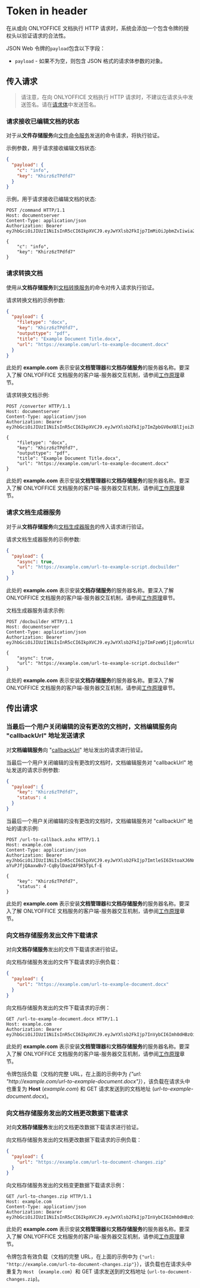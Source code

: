 ﻿# Token in header

在从或向 ONLYOFFICE 文档执行 HTTP 请求时，系统会添加一个包含令牌的授权头以验证请求的合法性。

JSON Web 令牌的`payload`包含以下字段：

- `payload` - 如果不为空，则包含 JSON 格式的请求体参数的对象。

## 传入请求

> 请注意，在向 ONLYOFFICE 文档执行 HTTP 请求时，不建议在请求头中发送签名。请在[请求体](./token-in-body.md)中发送签名。

### 请求接收已编辑文档的状态

对于从**文件存储服务**向[文件命令服务](../../command-service/command-service.md)发送的命令请求，将执行验证。

示例参数，用于请求接收编辑文档状态:

  ``` json
  {
    "payload": {
      "c": "info",
      "key": "Khirz6zTPdfd7"
    }
  }
  ```

示例，用于请求接收已编辑文档的状态:

``` http
POST /command HTTP/1.1
Host: documentserver
Content-Type: application/json
Authorization: Bearer eyJhbGciOiJIUzI1NiIsInR5cCI6IkpXVCJ9.eyJwYXlsb2FkIjp7ImMiOiJpbmZvIiwia2V5IjoiS2hpcno2elRQZGZkNyJ9fQ.hGQ8kquQWpg4MQYiSYaIzik0wotP1coAop6QfLruenA

{
    "c": "info",
    "key": "Khirz6zTPdfd7"
}
```

### 请求转换文档

使用从**文档存储服务**到[文档转换服务](../../conversion-api/request.md)的命令对传入请求执行验证。

请求转换文档的示例参数:

  ``` json
  {
    "payload": {
      "filetype": "docx",
      "key": "Khirz6zTPdfd7",
      "outputtype": "pdf",
      "title": "Example Document Title.docx",
      "url": "https://example.com/url-to-example-document.docx"
    }
  }
  ```

此处的 **example.com** 表示安装**文档管理器**和**文档存储服务**的服务器名称。要深入了解 ONLYOFFICE 文档服务的客户端-服务器交互机制，请参阅[工作原理](../../../get-started/how-it-works/how-it-works.md)章节。

请求转换文档示例:

``` http
POST /converter HTTP/1.1
Host: documentserver
Content-Type: application/json
Authorization: Bearer eyJhbGciOiJIUzI1NiIsInR5cCI6IkpXVCJ9.eyJwYXlsb2FkIjp7ImZpbGV0eXBlIjoiZG9jeCIsImtleSI6IktoaXJ6NnpUUGRmZDciLCJvdXRwdXR0eXBlIjoicGRmIiwidGl0bGUiOiJFeGFtcGxlIERvY3VtZW50IFRpdGxlLmRvY3giLCJ1cmwiOiJodHRwOi8vZXhhbXBsZS5jb20vdXJsLXRvLWV4YW1wbGUtZG9jdW1lbnQuZG9jeCJ9fQ.Ec50Gvafu4niR2I1LPgETn1jkvvs1wKm0YeeI1RbRQs

{
    "filetype": "docx",
    "key": "Khirz6zTPdfd7",
    "outputtype": "pdf",
    "title": "Example Document Title.docx",
    "url": "https://example.com/url-to-example-document.docx"
}
```

此处的 **example.com** 表示安装**文档管理器**和**文档存储服务**的服务器名称。要深入了解 ONLYOFFICE 文档服务的客户端-服务器交互机制，请参阅[工作原理](../../../get-started/how-it-works/how-it-works.md)章节。

### 请求文档生成器服务

对于从**文档存储服务**向[文档生成器服务](./../.document-builder-api.md)的传入请求进行验证。

请求文档生成器服务的示例参数:

  ``` json
  {
    "payload": {
      "async": true,
      "url": "https://example.com/url-to-example-script.docbuilder"
    }
  }
  ```

此处的 **example.com** 表示安装**文档存储服务**的服务器名称。要深入了解ONLYOFFICE 文档服务的客户端-服务器交互机制，请参阅[工作原理](../../../get-started/how-it-works/how-it-works.md)章节。

文档生成器服务请求示例:

``` http
POST /docbuilder HTTP/1.1
Host: documentserver
Content-Type: application/json
Authorization: Bearer eyJhbGciOiJIUzI1NiIsInR5cCI6IkpXVCJ9.eyJwYXlsb2FkIjp7ImFzeW5jIjp0cnVlLCJ1cmwiOiJodHRwczovL2V4YW1wbGUuY29tL3VybC10by1leGFtcGxlLXNjcmlwdC5kb2NidWlsZGVyIn19.JpHp_TB3XDacAhTTB4I0CE7SIESSE9aQUGDulbpYKTE

{
    "async": true,
    "url": "https://example.com/url-to-example-script.docbuilder"
}
```

此处的 **example.com** 表示安装**文档存储服务**的服务器名称。要深入了解ONLYOFFICE 文档服务的客户端-服务器交互机制，请参阅[工作原理](../../../get-started/how-it-works/how-it-works.md)章节。

## 传出请求

### 当最后一个用户关闭编辑的没有更改的文档时，文档编辑服务向 "callbackUrl" 地址发送请求

对**文档编辑服务**向 "[callbackUrl](.../.../.../usage-api/config/editor/editor.md#callbackurl)" 地址发出的请求进行验证。

当最后一个用户关闭编辑的没有更改的文档时，文档编辑服务对 "callbackUrl" 地址发送的请求示例参数:

  ``` json
  {
    "payload": {
      "key": "Khirz6zTPdfd7",
      "status": 4
    }
  }
  ```

当最后一个用户关闭编辑的没有更改的文档时，文档编辑服务对 "callbackUrl" 地址的请求示例:

``` http
POST /url-to-callback.ashx HTTP/1.1
Host: example.com
Content-Type: application/json
Authorization: Bearer eyJhbGciOiJIUzI1NiIsInR5cCI6IkpXVCJ9.eyJwYXlsb2FkIjp7ImtleSI6IktoaXJ6NnpUUGRmZDciLCJzdGF0dXMiOjR9fQ.MfVoGT-aYuPJfjQAaxwBv7-CqBylDae2AF9K5TpLf-E

{
    "key": "Khirz6zTPdfd7",
    "status": 4
}
```

此处的 **example.com** 表示安装**文档管理器**和**文档存储服务**的服务器名称。要深入了解 ONLYOFFICE 文档服务的客户端-服务器交互机制，请参阅[工作原理](../../../get-started/how-it-works/how-it-works.md)章节。

### 向文档存储服务发出文件下载请求

对向**文档存储服务**发出的文件下载请求进行验证。

向文档存储服务发出的文件下载请求的示例负载：

  ``` json
  {
    "payload": {
      "url": "https://example.com/url-to-example-document.docx"
    }
  }
  ```

向文档存储服务发出的文件下载请求的示例：

``` http
GET /url-to-example-document.docx HTTP/1.1
Host: example.com
Authorization: Bearer eyJhbGciOiJIUzI1NiIsInR5cCI6IkpXVCJ9.eyJwYXlsb2FkIjp7InVybCI6Imh0dHBzOi8vZXhhbXBsZS5jb20vdXJsLXRvLWV4YW1wbGUtZG9jdW1lbnQuZG9jeCJ9fQ.DnhdBVtn8sFo9Adfl6GuT_v53NVV5cQ0Vi9c8xRzrjs
```

此处的 **example.com** 表示安装**文档管理器**和**文档存储服务**的服务器名称。要深入了解 ONLYOFFICE 文档服务的客户端-服务器交互机制，请参阅[工作原理](../../../get-started/how-it-works/how-it-works.md)章节。

令牌包括负载（文档的完整 URL，在上面的示例中为 *\{"url: "http\://example.com/url-to-example-document.docx"\}*），该负载在请求头中也重复为 **Host** (*example.com*) 和 GET 请求发送到的文档地址 (*url-to-example-document.docx*)。

### 向文档存储服务发出的文档更改数据下载请求

对向**文档存储服务**发出的文档更改数据下载请求进行验证。

向文档存储服务发出的文档更改数据下载请求的示例负载：

  ``` json
  {
    "payload": {
      "url": "https://example.com/url-to-document-changes.zip"
    }
  }
  ```

向文档存储服务发出的文档变更数据下载请求示例：

``` http
GET /url-to-changes.zip HTTP/1.1
Host: example.com
Content-Type: application/json
Authorization: Bearer eyJhbGciOiJIUzI1NiIsInR5cCI6IkpXVCJ9.eyJwYXlsb2FkIjp7InVybCI6Imh0dHBzOi8vZXhhbXBsZS5jb20vdXJsLXRvLWRvY3VtZW50LWNoYW5nZXMuemlwIn19.4CJ4F8x7VDMW72ss9VnIYGIwjRpBMYBBRXZ5aX2r2Y4
```

此处的 **example.com** 表示安装**文档管理器**和**文档存储服务**的服务器名称。要深入了解 ONLYOFFICE 文档服务的客户端-服务器交互机制，请参阅[工作原理](../../../get-started/how-it-works/how-it-works.md)章节。

令牌包含有效负载（文档的完整 URL，在上面的示例中为 `{"url: "http://example.com/url-to-document-changes.zip"}`），该负载也在请求头中重复为 `Host` （`example.com`）和 GET 请求发送到的文档地址 (`url-to-document-changes.zip`)。
